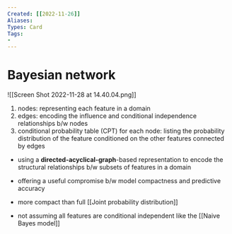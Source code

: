 ```yaml
---
Created: [[2022-11-26]]
Aliases: 
Types: Card
Tags: 
- 
---
```

# Bayesian network
![[Screen Shot 2022-11-28 at 14.40.04.png]]
1. nodes: 
   representing each feature in a domain
2. edges: 
   encoding the influence and conditional independence relationships b/w nodes
3. conditional probability table (CPT) for each node: 
   listing the probability distribution of the feature conditioned on the other features  connected by edges

- using a **directed-acyclical-graph**-based representation to encode the structural relationships b/w subsets of features in a domain
- offering a useful compromise b/w model compactness and predictive accuracy

- more compact than full [[Joint probability distribution]]
- not assuming all features are conditional independent like the [[Naive Bayes model]]
